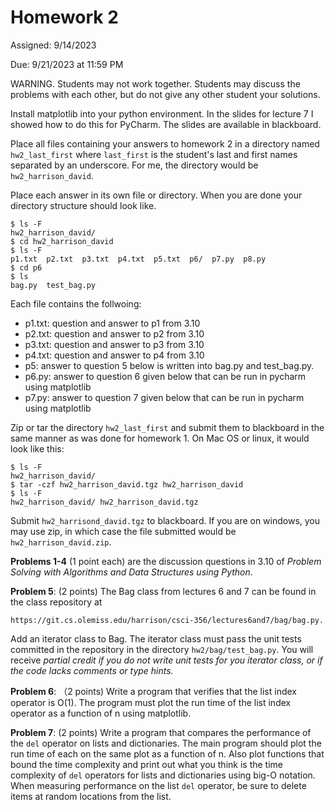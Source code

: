 # Homework 2

Assigned: 9/14/2023

Due:      9/21/2023 at 11:59 PM


WARNING.  Students may not work together.  Students may discuss the
problems with each other, but do not give any other student your solutions.

Install matplotlib into your python environment.  In the slides for lecture 7
I showed how to do this for PyCharm.  The slides are available in blackboard.

Place all files containing your answers to homework 2 in a directory
named `hw2_last_first` where `last_first` is the student's last and
first names separated by an underscore.  For me, the directory would
be `hw2_harrison_david`.

Place each answer in its own file or directory.  When you are done
your directory structure should look like.

    $ ls -F
    hw2_harrison_david/
    $ cd hw2_harrison_david
    $ ls -F
    p1.txt  p2.txt  p3.txt  p4.txt  p5.txt  p6/  p7.py  p8.py
    $ cd p6
    $ ls
    bag.py  test_bag.py

Each file contains the follwoing:

  * p1.txt: question and answer to p1 from 3.10
  * p2.txt: question and answer to p2 from 3.10
  * p3.txt: question and answer to p3 from 3.10
  * p4.txt: question and answer to p4 from 3.10
  * p5: answer to question 5 below is written into bag.py and test_bag.py.
  * p6.py: answer to question 6 given below that can be run in pycharm
    using matplotlib
  * p7.py: answer to question 7 given below that can be run in pycharm
    using matplotlib

Zip or tar the directory `hw2_last_first` and submit them to blackboard
in the same manner as was done for homework 1.  On Mac OS or linux,
it would look like this:

    $ ls -F
    hw2_harrison_david/
    $ tar -czf hw2_harrison_david.tgz hw2_harrison_david
    $ ls -F
    hw2_harrison_david/	hw2_harrison_david.tgz

Submit `hw2_harrisond_david.tgz` to blackboard.  If you are on
windows, you may use zip, in which case the file submitted would be
`hw2_harrison_david.zip`.

**Problems 1-4** (1 point each) are the discussion questions in 3.10
of *Problem Solving with Algorithms and Data Structures using Python*.
 

**Problem 5**: (2 points) The Bag class from lectures 6 and 7 can be
found in the class repository at

    https://git.cs.olemiss.edu/harrison/csci-356/lectures6and7/bag/bag.py.
    
Add an iterator class to Bag.  The iterator class must pass the unit
tests committed in the repository in the directory
`hw2/bag/test_bag.py`.  You will receive *partial credit if you do not
write unit tests for you iterator class, or if the code lacks comments
or type hints.*

**Problem 6**: （2 points) Write a program that verifies that the list
index operator is O(1).  The program must plot the run time of the
list index operator as a function of n using matplotlib.

**Problem 7**: (2 points) Write a program that compares the performance of the
`del` operator on lists and dictionaries.  The main program should plot
the run time of each on the same plot as a function of n.  Also plot
functions that bound the time complexity and print out what you think
is the time complexity of `del` operators for lists and dictionaries
using big-O notation.  When measuring performance on the list `del`
operator, be sure to delete items at random locations from the list.


